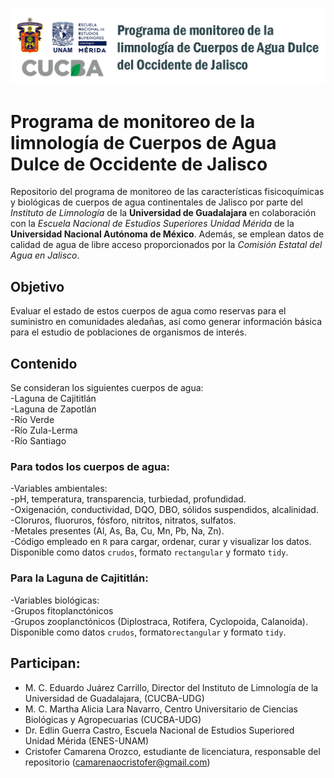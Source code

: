 ![Logo UdG](figuras/banner.png)
# Programa de monitoreo de la limnología de Cuerpos de Agua Dulce de Occidente de Jalisco

Repositorio del programa de monitoreo de las características fisicoquímicas y biológicas de cuerpos de agua continentales de Jalisco por parte del *Instituto de Limnología* de la **Universidad de Guadalajara** en colaboración con la *Escuela Nacional de Estudios Superiores Unidad Mérida* de la **Universidad Nacional Autónoma de México**. Además, se emplean datos de calidad de agua de libre acceso proporcionados por la *Comisión Estatal del Agua en Jalisco*. 

## Objetivo
Evaluar el estado de estos cuerpos de agua como reservas para el suministro en comunidades aledañas, así como generar información básica para el estudio de poblaciones de organismos de interés.

## Contenido
Se consideran los siguientes cuerpos de agua:  
-Laguna de Cajititlán  
-Laguna de Zapotlán  
-Río Verde  
-Río Zula-Lerma  
-Río Santiago  

### Para todos los cuerpos de agua:  
-Variables ambientales:  
 -pH, temperatura, transparencia, turbiedad, profundidad.  
 -Oxigenación, conductividad, DQO, DBO, sólidos suspendidos, alcalinidad.  
 -Cloruros, fluoruros, fósforo, nitritos, nitratos, sulfatos.  
 -Metales presentes (Al, As, Ba, Cu, Mn, Pb, Na, Zn).  
-Código empleado en `R` para cargar, ordenar, curar y visualizar los datos.  
Disponible como datos `crudos`, formato `rectangular` y formato `tidy`.  

### Para la Laguna de Cajititlán:  
-Variables biológicas:  
 -Grupos fitoplanctónicos  
 -Grupos zooplanctónicos (Diplostraca, Rotifera, Cyclopoida, Calanoida).    
Disponible como datos `crudos`, formato`rectangular` y formato `tidy`.  

## Participan:
- M. C. Eduardo Juárez Carrillo, Director del Instituto de Limnología de la Universidad de Guadalajara, (CUCBA-UDG)  
- M. C. Martha Alicia Lara Navarro, Centro Universitario de Ciencias Biológicas y Agropecuarias (CUCBA-UDG)  
- Dr. Edlin Guerra Castro, Escuela Nacional de Estudios Superiored Unidad Mérida (ENES-UNAM)  
- Cristofer Camarena Orozco, estudiante de licenciatura, responsable del repositorio (camarenaocristofer@gmail.com)
